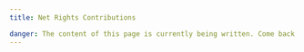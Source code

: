 ```yaml
---
title: Net Rights Contributions

danger: The content of this page is currently being written. Come back very soon!
---
```

